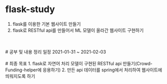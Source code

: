 # flask-study
1. flask를 이용한 기본 웹사이트 만들기
2. flask로 RESTful api를 만들어서 ML 모델이 올라간 웹사이트 구현하기
<br>
<br>
# 공부 및 내용 정리 일정
2021-01-31 ~ 2021-02-03
<br>
<br>
# 최종 목표
1. flask로 자연어 처리 모델이 구현된 RESTful api 만들기(Crowd-Funding-helper에 응용하기)
2. 만든 api 데이터를 spring에서 처리하여 웹사이트에 띄워지도록 하기
